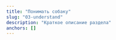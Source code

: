 ```yaml
---
title: "Понимать собаку"
slug: "03-understand"
description: "Краткое описание раздела"
anchors: []
---
```

